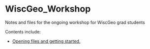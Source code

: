 WiscGeo_Workshop
================

Notes and files for the ongoing workshop for WiscGeo grad students

Contents include:
* [Opening files and getting started.](/doc/Day_one.md)